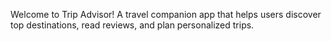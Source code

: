 Welcome to Trip Advisor!
A travel companion app that helps users discover top destinations, read reviews, and plan personalized trips.
